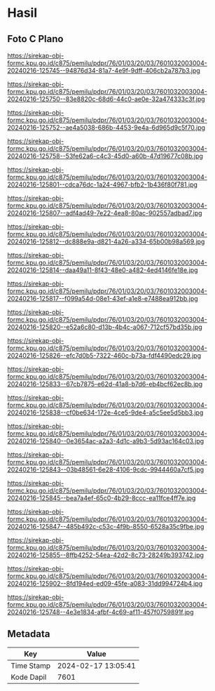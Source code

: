 # Hasil

## Foto C Plano

https://sirekap-obj-formc.kpu.go.id/c875/pemilu/pdpr/76/01/03/20/03/7601032003004-20240216-125745--94876d34-81a7-4e9f-9dff-406cb2a787b3.jpg

https://sirekap-obj-formc.kpu.go.id/c875/pemilu/pdpr/76/01/03/20/03/7601032003004-20240216-125750--83e8820c-68d6-44c0-ae0e-32a474333c3f.jpg

https://sirekap-obj-formc.kpu.go.id/c875/pemilu/pdpr/76/01/03/20/03/7601032003004-20240216-125752--ae4a5038-686b-4453-9e4a-6d965d9c5f70.jpg

https://sirekap-obj-formc.kpu.go.id/c875/pemilu/pdpr/76/01/03/20/03/7601032003004-20240216-125758--53fe62a6-c4c3-45d0-a60b-47d19677c08b.jpg

https://sirekap-obj-formc.kpu.go.id/c875/pemilu/pdpr/76/01/03/20/03/7601032003004-20240216-125801--cdca76dc-1a24-4967-bfb2-1b436f80f781.jpg

https://sirekap-obj-formc.kpu.go.id/c875/pemilu/pdpr/76/01/03/20/03/7601032003004-20240216-125807--adf4ad49-7e22-4ea8-80ac-902557adbad7.jpg

https://sirekap-obj-formc.kpu.go.id/c875/pemilu/pdpr/76/01/03/20/03/7601032003004-20240216-125812--dc888e9a-d821-4a26-a334-65b00b98a569.jpg

https://sirekap-obj-formc.kpu.go.id/c875/pemilu/pdpr/76/01/03/20/03/7601032003004-20240216-125814--daa49a11-8f43-48e0-a482-4ed4146fe18e.jpg

https://sirekap-obj-formc.kpu.go.id/c875/pemilu/pdpr/76/01/03/20/03/7601032003004-20240216-125817--f099a54d-08e1-43ef-a1e8-e7488ea912bb.jpg

https://sirekap-obj-formc.kpu.go.id/c875/pemilu/pdpr/76/01/03/20/03/7601032003004-20240216-125820--e52a6c80-d13b-4b4c-a067-712cf57bd35b.jpg

https://sirekap-obj-formc.kpu.go.id/c875/pemilu/pdpr/76/01/03/20/03/7601032003004-20240216-125826--efc7d0b5-7322-460c-b73a-fdf4490edc29.jpg

https://sirekap-obj-formc.kpu.go.id/c875/pemilu/pdpr/76/01/03/20/03/7601032003004-20240216-125833--67cb7875-e62d-41a8-b7d6-eb4bcf62ec8b.jpg

https://sirekap-obj-formc.kpu.go.id/c875/pemilu/pdpr/76/01/03/20/03/7601032003004-20240216-125838--cf0be634-172e-4ce5-9de4-a5c5ee5d5bb3.jpg

https://sirekap-obj-formc.kpu.go.id/c875/pemilu/pdpr/76/01/03/20/03/7601032003004-20240216-125840--0e3654ac-a2a3-4d1c-a9b3-5d93ac164c03.jpg

https://sirekap-obj-formc.kpu.go.id/c875/pemilu/pdpr/76/01/03/20/03/7601032003004-20240216-125843--03b48561-6e28-4106-9cdc-9944460a7cf5.jpg

https://sirekap-obj-formc.kpu.go.id/c875/pemilu/pdpr/76/01/03/20/03/7601032003004-20240216-125845--bea7a4ef-65c0-4b29-8ccc-ea11fce4ff7e.jpg

https://sirekap-obj-formc.kpu.go.id/c875/pemilu/pdpr/76/01/03/20/03/7601032003004-20240216-125847--485b492c-c53c-4f9b-8550-6528a35c9fbe.jpg

https://sirekap-obj-formc.kpu.go.id/c875/pemilu/pdpr/76/01/03/20/03/7601032003004-20240216-125855--8ffb4252-54ea-42d2-8c73-28249b393742.jpg

https://sirekap-obj-formc.kpu.go.id/c875/pemilu/pdpr/76/01/03/20/03/7601032003004-20240216-125902--8fd194ed-ed09-45fe-a083-31dd994724b4.jpg

https://sirekap-obj-formc.kpu.go.id/c875/pemilu/pdpr/76/01/03/20/03/7601032003004-20240216-125748--4e3e1834-afbf-4c69-af11-457f0759891f.jpg


## Metadata

| Key        | Value               |
| ---------- | ------------------- |
| Time Stamp | 2024-02-17 13:05:41 |
| Kode Dapil | 7601                |



